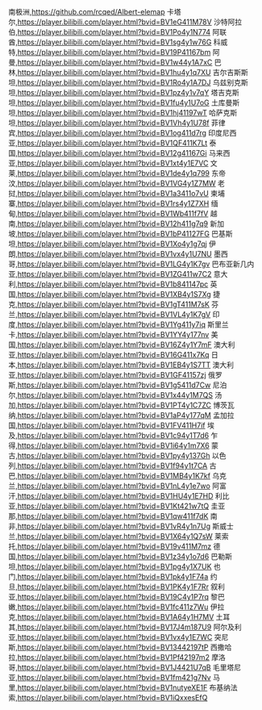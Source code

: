 南极洲,https://github.com/rcqed/Albert-elemap
卡塔尔,https://player.bilibili.com/player.html?bvid=BV1eG411M78V
沙特阿拉伯,https://player.bilibili.com/player.html?bvid=BV1Po4y1N774
阿联酋,https://player.bilibili.com/player.html?bvid=BV1sg4y1w76G
科威特,https://player.bilibili.com/player.html?bvid=BV19P41167bm
阿曼,https://player.bilibili.com/player.html?bvid=BV1w44y1A7xC
巴林,https://player.bilibili.com/player.html?bvid=BV1hu4y1q7XU
吉尔吉斯斯坦,https://player.bilibili.com/player.html?bvid=BV1Ro4y1A7DJ
乌兹别克斯坦,https://player.bilibili.com/player.html?bvid=BV1pz4y1v7qY
塔吉克斯坦,https://player.bilibili.com/player.html?bvid=BV1fu4y1U7oG
土库曼斯坦,https://player.bilibili.com/player.html?bvid=BV1hj41197wT
哈萨克斯坦,https://player.bilibili.com/player.html?bvid=BV1Vh4y1U78f
菲律宾,https://player.bilibili.com/player.html?bvid=BV1og411d7rg
印度尼西亚,https://player.bilibili.com/player.html?bvid=BV1QF411K7Lt
泰国,https://player.bilibili.com/player.html?bvid=BV12g41167Gi
马来西亚,https://player.bilibili.com/player.html?bvid=BV1xt4y1E7VC
文莱,https://player.bilibili.com/player.html?bvid=BV1de4y1q799
东帝汶,https://player.bilibili.com/player.html?bvid=BV1VG4y1Z7MW
老挝,https://player.bilibili.com/player.html?bvid=BV1a3411o7vU
柬埔寨,https://player.bilibili.com/player.html?bvid=BV1rs4y1Z7XH
缅甸,https://player.bilibili.com/player.html?bvid=BV1Wb411f7fV
越南,https://player.bilibili.com/player.html?bvid=BV12h411g7q9
新加坡,https://player.bilibili.com/player.html?bvid=BV1bP41127FG
巴基斯坦,https://player.bilibili.com/player.html?bvid=BV1Xo4y1g7qj
伊朗,https://player.bilibili.com/player.html?bvid=BV1vx4y1U7NU
墨西哥,https://player.bilibili.com/player.html?bvid=BV1LG4y1K7gv
巴布亚新几内亚,https://player.bilibili.com/player.html?bvid=BV1ZG411w7C2
意大利,https://player.bilibili.com/player.html?bvid=BV1b841147pc
英国,https://player.bilibili.com/player.html?bvid=BV1XB4y1S7Xg
捷克,https://player.bilibili.com/player.html?bvid=BV1gT411M7sK
芬兰,https://player.bilibili.com/player.html?bvid=BV1VL4y1K7gV
印度,https://player.bilibili.com/player.html?bvid=BV1Yg411y7iq
斯里兰卡,https://player.bilibili.com/player.html?bvid=BV1YY4y177nv
美国,https://player.bilibili.com/player.html?bvid=BV16Z4y1Y7mF
澳大利亚,https://player.bilibili.com/player.html?bvid=BV16G411x7Kq
日本,https://player.bilibili.com/player.html?bvid=BV1EB4y1S7TT
澳大利亚,https://player.bilibili.com/player.html?bvid=BV1GF41157zj
俄罗斯,https://player.bilibili.com/player.html?bvid=BV1g5411d7Cw
尼泊尔,https://player.bilibili.com/player.html?bvid=BV1x44y1M7QS
汤加,https://player.bilibili.com/player.html?bvid=BV1PT4y1C7ZC
博茨瓦纳,https://player.bilibili.com/player.html?bvid=BV1aP4y177qM
孟加拉国,https://player.bilibili.com/player.html?bvid=BV1FV411H7if
埃及,https://player.bilibili.com/player.html?bvid=BV1c94y1T7d6
乍得,https://player.bilibili.com/player.html?bvid=BV1i64y1m7X6
蒙古,https://player.bilibili.com/player.html?bvid=BV1py4y137Gh
以色列,https://player.bilibili.com/player.html?bvid=BV1f94y1t7CA
古巴,https://player.bilibili.com/player.html?bvid=BV1MB4y1K7kf
乌克兰,https://player.bilibili.com/player.html?bvid=BV1nL4y1e7wo
阿富汗,https://player.bilibili.com/player.html?bvid=BV1HU4y1E7HD
利比亚,https://player.bilibili.com/player.html?bvid=BV1Kt421w7tQ
圭亚那,https://player.bilibili.com/player.html?bvid=BV1qw411f7dK
南非,https://player.bilibili.com/player.html?bvid=BV1vR4y1n7Ug
斯威士兰,https://player.bilibili.com/player.html?bvid=BV1X64y1Q7sW
莱索托,https://player.bilibili.com/player.html?bvid=BV19v411M7mz
德国,https://player.bilibili.com/player.html?bvid=BV1z34y1o7d6
巴勒斯坦,https://player.bilibili.com/player.html?bvid=BV1pg4y1X7UK
也门,https://player.bilibili.com/player.html?bvid=BV1pk4y1F74a
约旦,https://player.bilibili.com/player.html?bvid=BV1PK4y1F7Rr
叙利亚,https://player.bilibili.com/player.html?bvid=BV19C4y1P7rq
黎巴嫩,https://player.bilibili.com/player.html?bvid=BV1fc411z7Wu
伊拉克,https://player.bilibili.com/player.html?bvid=BV1A64y1H7MV
土耳其,https://player.bilibili.com/player.html?bvid=BV17J4m187U9
阿尔及利亚,https://player.bilibili.com/player.html?bvid=BV1vx4y1E7WC
突尼斯,https://player.bilibili.com/player.html?bvid=BV13442197tP
西撒哈拉,https://player.bilibili.com/player.html?bvid=BV1Pf42197m2
摩洛哥,https://player.bilibili.com/player.html?bvid=BV1J4421U7qB
毛里塔尼亚,https://player.bilibili.com/player.html?bvid=BV1fm421g7Nv
马里,https://player.bilibili.com/player.html?bvid=BV1nutyeXE1F
布基纳法索,https://player.bilibili.com/player.html?bvid=BV1iQxxesEfQ
